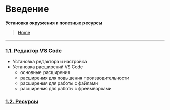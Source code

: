 # **Введение**

**Установка окружения и полезные ресурсы**

> [Home](../readme.md)

---

### [1.1. **Редактор VS Code**](./01-vscode-editor.md)

- Установка редактора и настройка
- Установка расширений VS Code
  - основные расширения
  - расширения для повышения производительности
  - расширения для работы с файлами
  - расширения для работы с фреймворками

### [1.2. **Ресурсы**](./02-resources.md)
